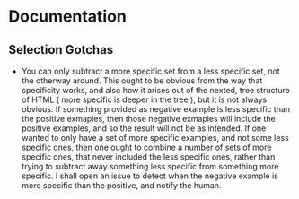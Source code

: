 # Documentation

## Selection Gotchas

- You can only subtract a more specific set from a less specific set, not the otherway around. This ought to be obvious from the way that specificity works, and also how it arises out of the nexted, tree structure of HTML ( more specific is deeper in the tree ), but it is not always obvious. If something provided as negative example is less specific than the positive exmaples, then those negative exmaples will include the positive examples, and so the result will not be as intended. If one wanted to only have a set of more specific examples, and not some less specific ones, then one ought to combine a number of sets of more specific ones, that never included the less specific ones, rather than trying to subtract away something less specific from something more specific. I shall open an issue to detect when the negative example is more specific than the positive, and notify the human.
